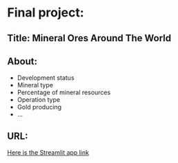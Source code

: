 # **Final project**: 

## Title: Mineral Ores Around The World

## About: 
 - Development status
 - Mineral type
 - Percentage of mineral resources
 - Operation type
 - Gold producing
 - ...

## URL: 
[Here is the Streamlit app link](https://ireneaaaaawww-final-project-app-final-5l21b6.streamlit.app/)


